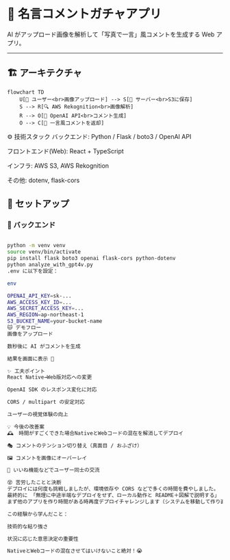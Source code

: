 # 📸 名言コメントガチャアプリ
AI がアップロード画像を解析して「写真で一言」風コメントを生成する Web アプリ。

---

## 🏗️ アーキテクチャ
```mermaid
flowchart TD
    U[🧑 ユーザー<br>画像アップロード] --> S[💾 サーバー<br>S3に保存]
    S --> R[🔍 AWS Rekognition<br>画像解析]
    R --> O[🤖 OpenAI API<br>コメント生成]
    O --> C[💬 一言風コメントを返却]
```
⚙️ 技術スタック
バックエンド: Python / Flask / boto3 / OpenAI API

フロントエンド(Web): React + TypeScript

インフラ: AWS S3, AWS Rekognition

その他: dotenv, flask-cors


## 🚀 セットアップ

### 🔧 バックエンド

```bash

python -m venv venv
source venv/bin/activate
pip install flask boto3 openai flask-cors python-dotenv
python analyze_with_gpt4v.py
.env に以下を設定：

env

OPENAI_API_KEY=sk-...
AWS_ACCESS_KEY_ID=...
AWS_SECRET_ACCESS_KEY=...
AWS_REGION=ap-northeast-1
S3_BUCKET_NAME=your-bucket-name
🐱 デモフロー
画像をアップロード

数秒後に AI がコメントを生成

結果を画面に表示 🎉

✨ 工夫ポイント
React Native→Web版対応への変更

OpenAI SDK のレスポンス変化に対応

CORS / multipart の安定対応

ユーザーの視覚体験の向上

💡 今後の改善案
🕰️　時間がすごくできた場合NativeとWebコードの混在を解消してデプロイ

🎭 コメントのテンション切り替え（真面目 / おふざけ）

🖼️ コメントを画像にオーバーレイ

👥 いいね機能などでユーザー同士の交流

😵 苦労したことと決断
デプロイには何度も挑戦しましたが、環境依存や CORS などで多くの時間を費やしました。
最終的に 「無理に中途半端なデプロイをせず、ローカル動作と README＋図解で説明する」 という判断をしました。
まず他のアプリを作り時間がある時再度デプロイチャレンジします（システムを移動して作り直すかもしれませんが。）

この経験から学んだこと：

技術的な粘り強さ

状況に応じた意思決定の重要性

NativeとWebコードの混在させてはいけないこと絶対！😭



